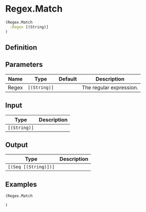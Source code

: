 # Regex.Match

```clojure
(Regex.Match
  :Regex [(String)]
)
```

## Definition


## Parameters
| Name | Type | Default | Description |
|------|------|---------|-------------|
| Regex | `[(String)]` |  | The regular expression. |


## Input
| Type | Description |
|------|-------------|
| `[(String)]` |  |


## Output
| Type | Description |
|------|-------------|
| `[(Seq [(String)])]` |  |


## Examples

```clojure
(Regex.Match

)
```
